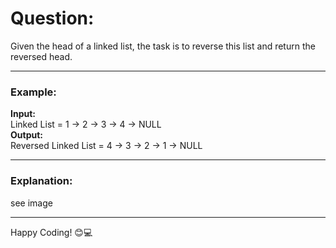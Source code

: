 # Question:

Given the head of a linked list, the task is to reverse this list and return the reversed head.

---

### Example:
**Input:**  
Linked List = 1 -> 2 -> 3 -> 4 -> NULL  
**Output:**  
Reversed Linked List = 4 -> 3 -> 2 -> 1 -> NULL

---

### Explanation:
see image 

---

Happy Coding! 😊💻
